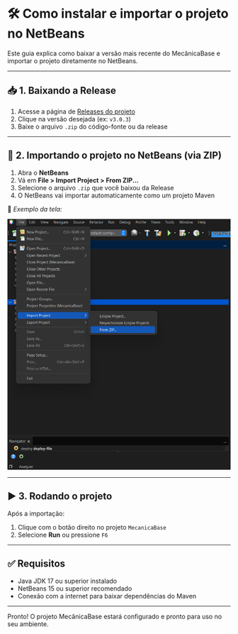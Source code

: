 # 🛠️ Como instalar e importar o projeto no NetBeans

Este guia explica como baixar a versão mais recente do MecânicaBase e importar o projeto diretamente no NetBeans.

---

## 📥 1. Baixando a Release

1. Acesse a página de [Releases do projeto](https://github.com/4snt/MecanicaBase/releases)
2. Clique na versão desejada (ex: `v3.0.3`)
3. Baixe o arquivo `.zip` do código-fonte ou da release

---

## 📂 2. Importando o projeto no NetBeans (via ZIP)

1. Abra o **NetBeans**
2. Vá em **File > Import Project > From ZIP...**
3. Selecione o arquivo `.zip` que você baixou da Release
4. O NetBeans vai importar automaticamente como um projeto Maven

📸 _Exemplo da tela:_

![Importando via ZIP](./assets/importfromzip.png)

---

## ▶️ 3. Rodando o projeto

Após a importação:

1. Clique com o botão direito no projeto `MecanicaBase`
2. Selecione **Run** ou pressione `F6`

---

## ✅ Requisitos

- Java JDK 17 ou superior instalado
- NetBeans 15 ou superior recomendado
- Conexão com a internet para baixar dependências do Maven

---

Pronto! O projeto MecânicaBase estará configurado e pronto para uso no seu ambiente.
